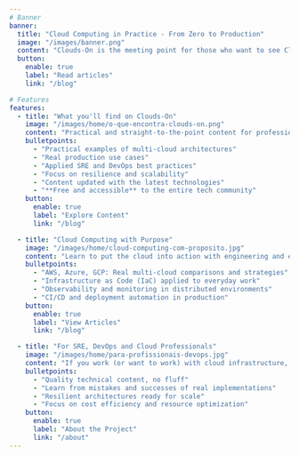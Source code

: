 ```yaml
---
# Banner
banner:
  title: "Cloud Computing in Practice - From Zero to Production"
  image: "/images/banner.png"
  content: "Clouds-On is the meeting point for those who want to see Cloud Computing really working. Real examples, multi-cloud, resilient architecture and best practices that go beyond basic tutorials."
  button:
    enable: true
    label: "Read articles"
    link: "/blog"

# Features
features:
  - title: "What you'll find on Clouds-On"
    image: "/images/home/o-que-encontra-clouds-on.png"
    content: "Practical and straight-to-the-point content for professionals working with modern infrastructure. Here you learn from real cases and applicable solutions."
    bulletpoints:
      - "Practical examples of multi-cloud architectures"
      - "Real production use cases"
      - "Applied SRE and DevOps best practices"
      - "Focus on resilience and scalability"
      - "Content updated with the latest technologies"
      - "**Free and accessible** to the entire tech community"
    button:
      enable: true
      label: "Explore Content"
      link: "/blog"

  - title: "Cloud Computing with Purpose"
    image: "/images/home/cloud-computing-com-proposito.jpg"
    content: "Learn to put the cloud into action with engineering and efficiency. Our focus is on showing how modern infrastructure really works in practice."
    bulletpoints:
      - "AWS, Azure, GCP: Real multi-cloud comparisons and strategies"
      - "Infrastructure as Code (IaC) applied to everyday work"
      - "Observability and monitoring in distributed environments"
      - "CI/CD and deployment automation in production"
    button:
      enable: true
      label: "View Articles"
      link: "/blog"

  - title: "For SRE, DevOps and Cloud Professionals"
    image: "/images/home/para-profissionais-devops.jpg"
    content: "If you work (or want to work) with cloud infrastructure, this is the right place. We go beyond theory and show what really matters."
    bulletpoints:
      - "Quality technical content, no fluff"
      - "Learn from mistakes and successes of real implementations"
      - "Resilient architectures ready for scale"
      - "Focus on cost efficiency and resource optimization"
    button:
      enable: true
      label: "About the Project"
      link: "/about"
---
```

